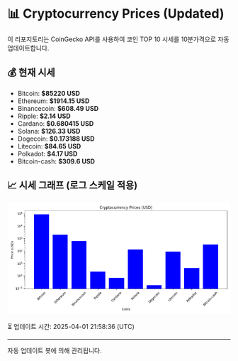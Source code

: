 
# 📊 Cryptocurrency Prices (Updated)

이 리포지토리는 CoinGecko API를 사용하여 코인 TOP 10 시세를 10분가격으로 자동 업데이트합니다.

## 💰 현재 시세
- Bitcoin: **$85220 USD**
- Ethereum: **$1914.15 USD**
- Binancecoin: **$608.49 USD**
- Ripple: **$2.14 USD**
- Cardano: **$0.680415 USD**
- Solana: **$126.33 USD**
- Dogecoin: **$0.173188 USD**
- Litecoin: **$84.65 USD**
- Polkadot: **$4.17 USD**
- Bitcoin-cash: **$309.6 USD**

## 📈 시세 그래프 (로그 스케일 적용)
![Crypto Prices](crypto_prices.png)

⏳ 업데이트 시간: 2025-04-01 21:58:36 (UTC)

---
자동 업데이트 봇에 의해 관리됩니다.
